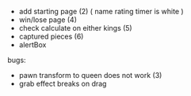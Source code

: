 - add starting page (2)
    (
        name
        rating
        timer
        is white
    )
- win/lose page (4)
- check calculate on either kings (5)
- captured pieces (6)
- alertBox

bugs:
- pawn transform to queen does not work (3)
- grab effect breaks on drag